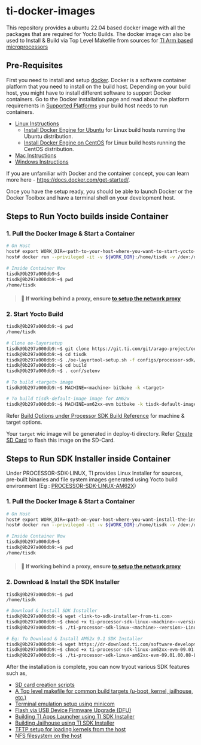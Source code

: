 # ti-docker-images

This repository provides a ubuntu 22.04 based docker image with all the packages that are required for Yocto Builds. 
The docker image can also be used to Install & Build via Top Level Makefile from sources for [TI Arm based microprocessors](https://www.ti.com/microcontrollers-mcus-processors/arm-based-processors/products.html)

## Pre-Requisites

First you need to install and setup [docker](https://www.docker.com/). Docker is a software container platform that you need to install on the build host. Depending on your build host, you might have to install different software to support Docker containers. Go to the Docker installation page and read about the platform requirements in [Supported Platforms](https://docs.docker.com/engine/install/#supported-platforms) your build host needs to run containers.

- [Linux Instructions](https://docs.docker.com/engine/install/)
  - [Install Docker Engine for Ubuntu](https://docs.docker.com/engine/install/ubuntu/) for Linux build hosts running the Ubuntu distribution.
  - [Install Docker Engine on CentOS](https://docs.docker.com/engine/install/centos/) for Linux build hosts running the CentOS distribution.
- [Mac Instructions](https://github.com/crops/docker-win-mac-docs/wiki/Mac-Instructions)
- [Windows Instructions](https://github.com/crops/docker-win-mac-docs/wiki/Windows-Instructions-%28Docker-Toolbox%29)

If you are unfamiliar with Docker and the container concept, you can learn more here - https://docs.docker.com/get-started/.

Once you have the setup ready, you should be able to launch Docker or the Docker Toolbox and have a terminal shell on your development host.

## Steps to Run Yocto builds inside Container

### 1. Pull the Docker Image & Start a Container

```sh
# On Host
host# export WORK_DIR=<path-to-your-host-where-you-want-to-start-yocto-build>
host# docker run --privileged -it -v ${WORK_DIR}:/home/tisdk -v /dev:/dev -v /media/:/media/ -w /home/tisdk ghcr.io/cshilwant/ubuntu-distro:latest
 
# Inside Container Now
tisdk@9b297a000db9~$ 
tisdk@9b297a000db9:~$ pwd
/home/tisdk
```

> #### 📝 If working behind a proxy, ensure [to setup the network proxy](https://wiki.yoctoproject.org/wiki/Working_Behind_a_Network_Proxy)

### 2. Start Yocto Build

```sh
tisdk@9b297a000db9:~$ pwd
/home/tisdk
 
# Clone oe-layersetup
tisdk@9b297a000db9:~$ git clone https://git.ti.com/git/arago-project/oe-layersetup.git tisdk
tisdk@9b297a000db9:~$ cd tisdk
tisdk@9b297a000db9:~$ ./oe-layertool-setup.sh -f configs/processor-sdk/<oe-config-file>
tisdk@9b297a000db9:~$ cd build  
tisdk@9b297a000db9:~$ . conf/setenv
 
# To build <target> image
tisdk@9b297a000db9:~$ MACHINE=<machine> bitbake -k <target>

# To build tisdk-default-image image for AM62x
tisdk@9b297a000db9:~$ MACHINE=am62xx-evm bitbake -k tisdk-default-image

```

Refer [Build Options under Processor SDK Build Reference](https://software-dl.ti.com/processor-sdk-linux/esd/AM62X/latest/exports/docs/linux/Overview_Building_the_SDK.html#build-options) for machine & target options.

Your `target` wic image will be generated in deploy-ti directory. Refer [Create SD Card](https://software-dl.ti.com/processor-sdk-linux/esd/AM62X/latest/exports/docs/linux/Overview/Processor_SDK_Linux_create_SD_card.html) to flash this image on the SD-Card.


## Steps to Run SDK Installer inside Container

Under PROCESSOR-SDK-LINUX, TI provides Linux Installer for sources, pre-built binaries and file system images generated using Yocto build environment (Eg : [PROCESSOR-SDK-LINUX-AM62X](https://www.ti.com/tool/download/PROCESSOR-SDK-LINUX-AM62X))

### 1. Pull the Docker Image & Start a Container

```sh
# On Host
host# export WORK_DIR=<path-on-your-host-where-you-want-install-the-installer>
host# docker run --privileged -it -v ${WORK_DIR}:/home/tisdk -v /dev:/dev -v /media/:/media/ -w /home/tisdk ghcr.io/cshilwant/ubuntu-distro:latest
 
# Inside Container Now
tisdk@9b297a000db9~$ 
tisdk@9b297a000db9:~$ pwd
/home/tisdk
```

> #### 📝 If working behind a proxy, ensure [to setup the network proxy](https://wiki.yoctoproject.org/wiki/Working_Behind_a_Network_Proxy)

### 2. Download & Install the SDK Installer

```sh
tisdk@9b297a000db9:~$ pwd
/home/tisdk

# Download & Install SDK Installer 
tisdk@9b297a000db9:~$ wget <link-to-sdk-installer-from-ti.com>
tisdk@9b297a000db9:~$ chmod +x ti-processor-sdk-linux-<machine>-<version>-Linux-x86-Install.bin
tisdk@9b297a000db9:~$ ./ti-processor-sdk-linux-<machine>-<version>-Linux-x86-Install.bin --prefix . --mode unattended 
 
# Eg: To Download & Install AM62x 9.1 SDK Installer 
tisdk@9b297a000db9:~$ wget https://dr-download.ti.com/software-development/software-development-kit-sdk/MD-PvdSyIiioq/09.01.00.08/ti-processor-sdk-linux-am62xx-evm-09.01.00.08-Linux-x86-Install.bin
tisdk@9b297a000db9:~$ chmod +x ti-processor-sdk-linux-am62xx-evm-09.01.00.08-Linux-x86-Install.bin
tisdk@9b297a000db9:~$ ./ti-processor-sdk-linux-am62xx-evm-09.01.00.08-Linux-x86-Install.bin --prefix . --mode unattended 
```

After the installation is complete, you can now tryout various SDK features such as,
- [SD card creation scripts](https://software-dl.ti.com/processor-sdk-linux/esd/AM62X/latest/exports/docs/linux/Overview/Processor_SDK_Linux_create_SD_card.html#create-sd-card-with-default-images-using-script)
- [A Top level makefile for common build targets (u-boot, kernel, jailhouse, etc.)](https://software-dl.ti.com/processor-sdk-linux/esd/AM62X/latest/exports/docs/linux/Overview/Top_Level_Makefile.html)
- [Terminal emulation setup using minicom](https://software-dl.ti.com/processor-sdk-linux/esd/AM62X/latest/exports/docs/devices/AM62X/linux/Overview/Run_Setup_Scripts.html)
- [Flash via USB Device Firmware Upgrade (DFU)](https://software-dl.ti.com/processor-sdk-linux/esd/AM62X/latest/exports/docs/linux/Foundational_Components/Tools/Flash_via_DFU.html)
- [Building TI Apps Launcher using TI SDK Installer](https://software-dl.ti.com/processor-sdk-linux/esd/AM62X/latest/exports/docs/system/Demo_User_Guides/TI_Apps_Launcher_User_Guide.html#building-the-ti-apps-launcher)
- [Building Jailhouse using TI SDK Installer](https://software-dl.ti.com/processor-sdk-linux/esd/AM62X/latest/exports/docs/linux/Foundational_Components/Hypervisor/Jailhouse.html?#building-jailhouse-using-ti-sdk-installer)
- [TFTP setup for loading kernels from the host](https://software-dl.ti.com/processor-sdk-linux/esd/AM62X/latest/exports/docs/devices/AM62X/linux/Overview/Run_Setup_Scripts.html)
- [NFS filesystem on the host](https://software-dl.ti.com/processor-sdk-linux/esd/AM62X/latest/exports/docs/devices/AM62X/linux/Overview/Run_Setup_Scripts.html)

